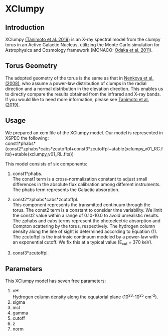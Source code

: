 # XClumpy
## Introduction
XClumpy [(Tanimoto et al. 2019)](https://ui.adsabs.harvard.edu/abs/2019ApJ...877...95T/abstract) is an X-ray spectral model from the clumpy torus in an Active Galactic Nucleus, utilizing the Monte Carlo simulation for Astrophysics and Cosmology framework (MONACO: [Odaka et al. 2011](https://ui.adsabs.harvard.edu/abs/2011ApJ...740..103O/abstract)).


## Torus Geometry
The adopted geometry of the torus is the same as that in [Nenkova et al. (2008)](https://ui.adsabs.harvard.edu/abs/2008ApJ...685..160N/abstract), who assume a power-law distribution of clumps in the radial direction and a normal distribution in the elevation direction. This enables us to directly compare the results obtained from the infrared and X-ray bands. If you would like to need more information, please see [Tanimoto et al. (2019)](https://ui.adsabs.harvard.edu/abs/2019ApJ...877...95T/abstract).


## Usage
We prepared an xcm file of the XClumpy model. Our model is represented in XSPEC the following:  
  const1\*phabs\*(const2\*zphabs\*cabs\*zcutoffpl+const3\*zcutoffpl+atable{xclumpy_v01_RC.fits}+atable{xclumpy_v01_RL.fits})  

This model consists of six components:  
1. const1\*phabs.  
  The const1 term is a cross-normalization constant to adjust small differences in the absolute flux calibration among different instruments. The phabs term represents the Galactic absorption.  

2. const2\*zphabs\*cabs\*zcutoffpl.  
  This component represents the transmitted continuum through the torus. The const2 term is a constant to consider time variability. We limit the const2 value within a range of 0.10-10.0 to avoid unrealistic results. The zphabs and cabs terms represent the photoelectric absorption and Compton scattering by the torus, respectively. The hydrogen column density along the line of sight is determined according to Equation (1). The zcutoffpl is the instrinsic continuum modeled by a power-law with an exponential cutoff. We fix this at a typical value (E<sub>cut</sub> = 370 keV).  

3. const3\*zcutoffpl.  
  

## Parameters
This XClumpy model has seven free parameters:  

1. nH  
  Hydrogen column density along the equatorial plane (10<sup>23</sup>-10<sup>25</sup> cm<sup>-2</sup>).
2. sigma
3. incl
4. gamma
5. cutoff
6. z
7. norm
